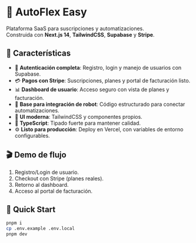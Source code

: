 # 🚀 AutoFlex Easy

Plataforma SaaS para suscripciones y automatizaciones.  
Construida con **Next.js 14**, **TailwindCSS**, **Supabase** y **Stripe**.

## 🎉 Características

- 🔐 **Autenticación completa**: Registro, login y manejo de usuarios con Supabase.
- 💳 **Pagos con Stripe**: Suscripciones, planes y portal de facturación listo.
- 📊 **Dashboard de usuario**: Acceso seguro con vista de planes y facturación.
- 🤖 **Base para integración de robot**: Código estructurado para conectar automatizaciones.
- 🎨 **UI moderna**: TailwindCSS y componentes propios.
- 📘 **TypeScript**: Tipado fuerte para mantener calidad.
- ⚙️ **Listo para producción**: Deploy en Vercel, con variables de entorno configurables.

## 🎬 Demo de flujo

1. Registro/Login de usuario.  
2. Checkout con Stripe (planes reales).  
3. Retorno al dashboard.  
4. Acceso al portal de facturación.

## 📄 Quick Start

```bash
pnpm i
cp .env.example .env.local
pnpm dev
